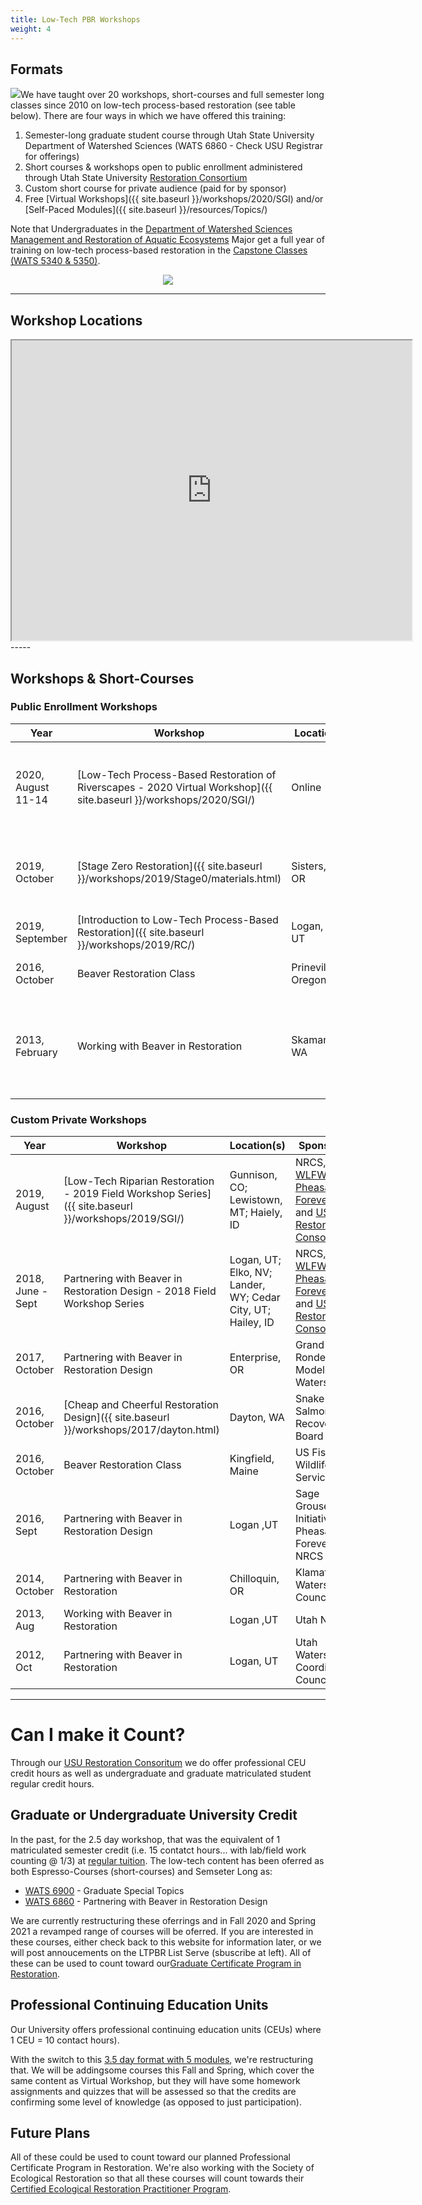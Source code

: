 ```yaml
---
title: Low-Tech PBR Workshops
weight: 4
---
```




## Formats

<img class="float-right" src="{{ site.baseurl }}/assets/images/workshops/teaching.jpg">We have taught over 20 workshops, short-courses and full semester long classes since 2010 on low-tech process-based restoration (see table below).  There are four ways in which we have offered this training:

1. Semester-long graduate student course through Utah State University Department of Watershed Sciences (WATS 6860 - Check USU Registrar for offerings) 
2. Short courses & workshops open to public enrollment administered through Utah State University [Restoration Consortium](http://restoration.usu.edu) 
3. Custom short course for private audience (paid for by sponsor)
4. Free [Virtual Workshops]({{ site.baseurl }}/workshops/2020/SGI) and/or [Self-Paced Modules]({{ site.baseurl }}/resources/Topics/)

Note that Undergraduates in the [Department of Watershed Sciences](https://qcnr.usu.edu/wats/)  [Management and Restoration of Aquatic Ecosystems](https://qcnr.usu.edu/undergraduates/prospective/degrees/aquatic_ecosystems) Major get a full year of training on low-tech process-based restoration in the [Capstone Classes (WATS 5340 & 5350)](http://capstone.restoration.usu.edu). 


<div align="center" align="middle">
	<a href="http://restoration.usu.edu"><img class="float-right" src="{{ site.baseurl }}/assets/images/logos/Restoration-PAIRED-05_Horizontal_BlueOnWhite.png"></a>
</div>

-----
## Workshop Locations

<div class="responsive-embed">
<iframe src="https://www.google.com/maps/d/u/0/embed?mid=11j18BJXFTUUEOYZZIS_mLex6ijZx0sFf" width="640" height="480"></iframe>
</div>
-----

## Workshops &  Short-Courses


### Public Enrollment Workshops

| Year  | Workshop | Location | Audience |
| ------ | ------ | ------ | ------ |
| 2020, August 11-14 | [Low-Tech Process-Based Restoration of Riverscapes - 2020 Virtual Workshop]({{ site.baseurl }}/workshops/2020/SGI/) | Online | NRCS, [WLFW](https://www.nrcs.usda.gov/wps/portal/nrcs/detail/national/plantsanimals/fishwildlife/?cid=stelprdb1046975), [Pheasants Forever](https://pheasantsforever.org/Hunt/pheasant-hunting.aspx), [USU Restoration Consortium](http://restoration.usu.edu/), |
| 2019, October | [Stage Zero Restoration]({{ site.baseurl }}/workshops/2019/Stage0/materials.html) | Sisters, OR | [River Restoration Northwest](http://restoration.usu.edu/) & [Portland State University](https://www.pdx.edu/environmental-professional-program/river-restoration-certificate) |
| 2019, September | [Introduction to Low-Tech Process-Based Restoration]({{ site.baseurl }}/workshops/2019/RC/) | Logan, UT | [USU Restoration Consortium](http://restoration.usu.edu/) |
| 2016,  October | Beaver Restoration Class | Prineville, Oregon | [Portland State University](https://www.pdx.edu/environmental-professional-program/river-restoration-certificate) |
| 2013, February | Working with Beaver in Restoration | Skamania, WA | [River Restoration Northwest Annual Symposium]([USU Restoration Consortium](http://restoration.usu.edu/)) |





###  Custom Private Workshops



| Year  | Workshop | Location(s) | Sponsor(s) |
| ------ | ------ | ------ | ------ |
| 2019, August | [Low-Tech Riparian Restoration - 2019 Field Workshop Series]({{ site.baseurl }}/workshops/2019/SGI/) | Gunnison, CO;  Lewistown, MT;  Haiely, ID | NRCS, [WLFW](https://www.nrcs.usda.gov/wps/portal/nrcs/detail/national/plantsanimals/fishwildlife/?cid=stelprdb1046975), [Pheasants Forever](https://pheasantsforever.org/Hunt/pheasant-hunting.aspx), [SGI](https://www.sagegrouseinitiative.com/), and  [USU Restoration Consortium](http://restoration.usu.edu/) |
| 2018, June - Sept | Partnering with Beaver in Restoration Design - 2018 Field Workshop Series | Logan, UT;  Elko, NV;  Lander, WY;  Cedar City, UT; Hailey, ID | NRCS, [WLFW](https://www.nrcs.usda.gov/wps/portal/nrcs/detail/national/plantsanimals/fishwildlife/?cid=stelprdb1046975), [Pheasants Forever](https://pheasantsforever.org/Hunt/pheasant-hunting.aspx), [SGI](https://www.sagegrouseinitiative.com/), and [USU Restoration Consortium](http://restoration.usu.edu/) |
| 2017, October | Partnering with Beaver in Restoration Design | Enterprise, OR | Grand Ronde Model Watershed |
| 2016, October | [Cheap and Cheerful Restoration Design]({{ site.baseurl }}/workshops/2017/dayton.html) | Dayton, WA | Snake River Salmon Recovery Board |
| 2016, October | Beaver Restoration Class | Kingfield, Maine | US Fish & Wildlife Service |
| 2016, Sept | Partnering with Beaver in Restoration Design | Logan ,UT | Sage Grouse Initiative, Pheasants Forever & NRCS |
| 2014, October | Partnering with Beaver in Restoration | Chilloquin, OR | Klamath Watershed Council |
| 2013, Aug | Working with Beaver in Restoration | Logan ,UT | Utah NRCS |
| 2012, Oct | Partnering with Beaver in Restoration | Logan, UT | Utah Watersheds Coordinating Council |


-----
# Can I make it Count?

Through our [USU Restoration Consoritum](http://restoration.usu.edu/) we do offer professional CEU credit hours as well as undergraduate and graduate matriculated student regular credit hours. 

## Graduate or Undergraduate University Credit
In the past, for the 2.5 day workshop, that was the equivalent of 1 matriculated semester credit (i.e. 15 contatct hours... with lab/field work counting @ 1/3) at [regular tuition](https://www.usu.edu/registrar/registration/payment/). The low-tech content has been oferred as both Espresso-Courses (short-courses) and Semseter Long as:
- [WATS 6900](https://catalog.usu.edu/content.php?filter%5B27%5D=WATS&filter%5B29%5D=6900&filter%5Bcourse_type%5D=-1&filter%5Bkeyword%5D=&filter%5B32%5D=1&filter%5Bcpage%5D=1&cur_cat_oid=12&expand=&navoid=3068&search_database=Filter#/usr/local/webroot/acalog-legacy/shared/htdocs_gateway/ajax/preview_course.php) - Graduate Special Topics
- [WATS 6860](https://catalog.usu.edu/preview_course_nopop.php?catoid=12&coid=93002) - Partnering with Beaver in Restoration Design

We are currently restructuring these oferrings and in Fall 2020 and Spring 2021 a revamped range of courses will be oferred. If you are interested in these courses, either check back to this website for information later, or we will post annoucements on the LTPBR List Serve (sbuscribe at left). All of these can be used to count toward our[Graduate Certificate Program in Restoration](http://restoration.usu.edu/programs/aquatic_ecosystem_restoration). 

## Professional Continuing Education Units
Our University offers professional continuing education units (CEUs) where 1 CEU = 10 contact hours).

With the  switch to this [3.5 day format with 5 modules](http://lowtechpbr.restoration.usu.edu/workshops/2020/SGI/), we're restructuring that. We will be addingsome courses this Fall and Spring, which cover the same content as Virtual Workshop, but they will have some homework assignments and quizzes that will be assessed so that the credits are confirming some level of knowledge (as opposed to just participation). 

## Future Plans
All of these could be used to count toward our planned Professional Certificate Program in Restoration. We're also working with the Society of Ecological Restoration so that all these courses will count towards their [Certified Ecological Restoration Practitioner Program](https://www.ser.org/page/Certification). 
